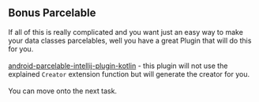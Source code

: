Bonus Parcelable
----------------

If all of this is really complicated and you want just an easy way to make your data classes parcelables, well you have a great Plugin that will do this for you.
\
\
[android-parcelable-intellij-plugin-kotlin](https://github.com/nekocode/android-parcelable-intellij-plugin-kotlin) - this plugin will not use the explained `Creator` extension function but will generate the creator for you.
\
\
You can move onto the next task.

